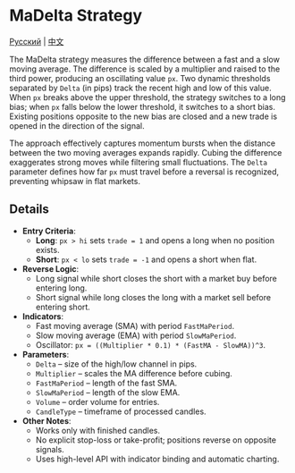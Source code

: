 # MaDelta Strategy
[Русский](README_ru.md) | [中文](README_cn.md)

The MaDelta strategy measures the difference between a fast and a slow moving average. The difference is scaled by a multiplier and raised to the third power, producing an oscillating value `px`. Two dynamic thresholds separated by `Delta` (in pips) track the recent high and low of this value. When `px` breaks above the upper threshold, the strategy switches to a long bias; when `px` falls below the lower threshold, it switches to a short bias. Existing positions opposite to the new bias are closed and a new trade is opened in the direction of the signal.

The approach effectively captures momentum bursts when the distance between the two moving averages expands rapidly. Cubing the difference exaggerates strong moves while filtering small fluctuations. The `Delta` parameter defines how far `px` must travel before a reversal is recognized, preventing whipsaw in flat markets.

## Details

- **Entry Criteria**:
  - **Long**: `px > hi` sets `trade = 1` and opens a long when no position exists.
  - **Short**: `px < lo` sets `trade = -1` and opens a short when flat.
- **Reverse Logic**:
  - Long signal while short closes the short with a market buy before entering long.
  - Short signal while long closes the long with a market sell before entering short.
- **Indicators**:
  - Fast moving average (SMA) with period `FastMaPeriod`.
  - Slow moving average (EMA) with period `SlowMaPeriod`.
  - Oscillator: `px = ((Multiplier * 0.1) * (FastMA - SlowMA))^3`.
- **Parameters**:
  - `Delta` – size of the high/low channel in pips.
  - `Multiplier` – scales the MA difference before cubing.
  - `FastMaPeriod` – length of the fast SMA.
  - `SlowMaPeriod` – length of the slow EMA.
  - `Volume` – order volume for entries.
  - `CandleType` – timeframe of processed candles.
- **Other Notes**:
  - Works only with finished candles.
  - No explicit stop-loss or take-profit; positions reverse on opposite signals.
  - Uses high-level API with indicator binding and automatic charting.
